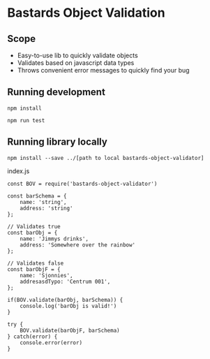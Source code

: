 # Bastards Object Validation

## Scope

- Easy-to-use lib to quickly validate objects
- Validates based on javascript data types
- Throws convenient error messages to quickly find your bug

## Running development

`npm install`

`npm run test`

## Running library locally

`npm install --save ../[path to local bastards-object-validator]`

index.js
```
const BOV = require('bastards-object-validator')

const barSchema = {
    name: 'string',
    address: 'string'
};

// Validates true
const barObj = {
    name: 'Jimmys drinks',
    address: 'Somewhere over the rainbow'
};

// Validates false
const barObjF = {
    name: 'Sjonnies',
    addresasdTypo: 'Centrum 001',
};

if(BOV.validate(barObj, barSchema)) {
    console.log('barObj is valid!')
}

try {
    BOV.validate(barObjF, barSchema)
} catch(error) {
    console.error(error)
}
```